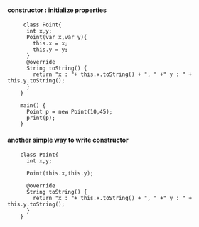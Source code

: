 #### constructor : initialize properties

         class Point{
          int x,y;
          Point(var x,var y){
            this.x = x;
            this.y = y;
          }
          @override
          String toString() {
            return "x : "+ this.x.toString() + ", " +" y : " + this.y.toString();
          }
        }

        main() {
          Point p = new Point(10,45);
          print(p);
        } 
        
        
#### another simple way to write constructor

        class Point{
          int x,y;
          
          Point(this.x,this.y);
          
          @override
          String toString() {
            return "x : "+ this.x.toString() + ", " +" y : " + this.y.toString();
          }
        }        
